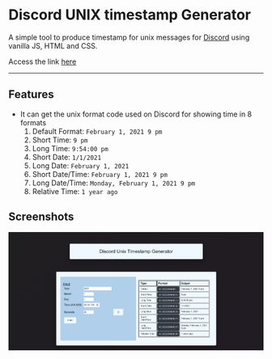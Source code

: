 
# Discord UNIX timestamp Generator
 A simple tool to produce timestamp for unix messages for [Discord](https://discord.com/) using vanilla JS, HTML and CSS.

Access the link [here](https://mochiron-desu.github.io/discord-unix-timestamp-tool/)

---
## Features
 - It can get the unix format code used on Discord for showing time in 8 formats
	 1. Default Format:  `February 1, 2021 9 pm`
	 2. Short Time: `9 pm`
	 3. Long Time: `9:54:00 pm`
	 4. Short Date: `1/1/2021`
	 5. Long Date: `February 1, 2021`
	 6. Short Date/Time: `February 1, 2021 9 pm`
	 7. Long Date/Time: `Monday, February 1, 2021 9 pm`
	 8. Relative Time: `1 year ago`

## Screenshots
![enter image description here](Images/img1.png)
